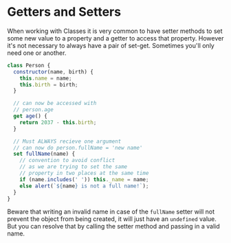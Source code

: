 # Getters and Setters

When working with Classes it is very common to have setter methods to set some new value to a property and a getter to access that property. However it's not necessary to always have a pair of set-get. Sometimes you'll only need one or another.

```javascript
class Person {
  constructor(name, birth) {
    this.name = name;
    this.birth = birth;
  }

  // can now be accessed with
  // person.age
  get age() {
    return 2037 - this.birth;
  }

  // Must ALWAYS recieve one argument
  // can now do person.fullName = 'new name'
  set fullName(name) {
    // convention to avoid conflict
    // as we are trying to set the same
    // property in two places at the same time
    if (name.includes(' ')) this._name = name;
    else alert(`${name} is not a full name!`);
  }
}
```

Beware that writing an invalid name in case of the `fullName` setter will not prevent the object from being created, it will just have an `undefined` value. But you can resolve that by calling the setter method and passing in a valid name.
